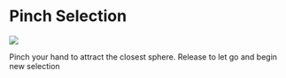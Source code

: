 Pinch Selection
=====

<img src="http://i.imgur.com/R4WOVAv.png">

Pinch your hand to attract the closest sphere. Release to let go and begin new selection
